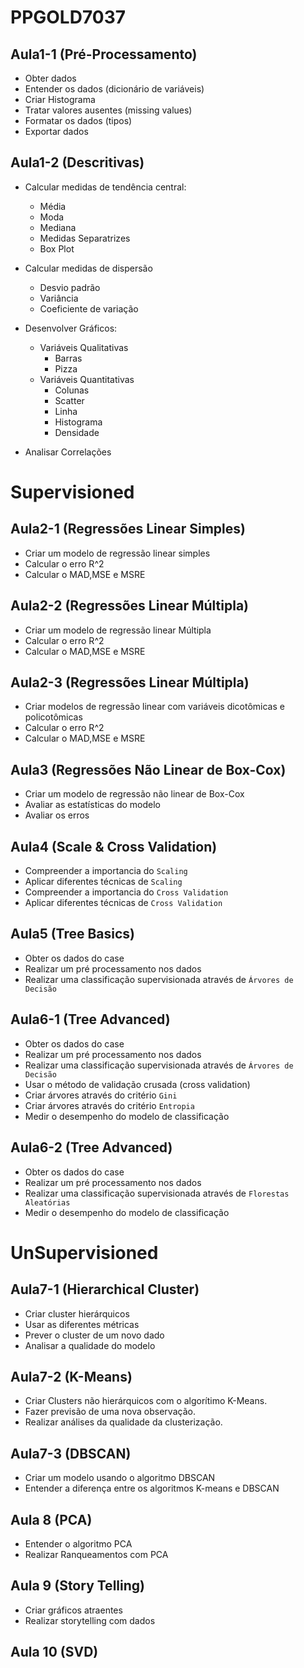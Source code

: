 # PPGOLD7037

## Aula1-1 (Pré-Processamento)

* Obter dados
* Entender os dados (dicionário de variáveis)
* Criar Histograma 
* Tratar valores ausentes (missing values)
* Formatar os dados (tipos)
* Exportar dados

## Aula1-2 (Descritivas)

* Calcular medidas de tendência central: 
    * Média
    * Moda
    * Mediana  
    * Medidas Separatrizes
    * Box Plot

* Calcular medidas de dispersão
    * Desvio padrão
    * Variância 
    * Coeficiente de variação

* Desenvolver Gráficos:
    * Variáveis Qualitativas
        * Barras
        * Pizza
    * Variáveis Quantitativas
        * Colunas
        * Scatter
        * Linha
        * Histograma
        * Densidade

* Analisar Correlações

# Supervisioned

## Aula2-1 (Regressões Linear Simples)
* Criar um modelo de regressão linear simples
* Calcular o erro R^2
* Calcular o MAD,MSE e MSRE

## Aula2-2 (Regressões Linear Múltipla)
* Criar um modelo de regressão linear Múltipla
* Calcular o erro R^2
* Calcular o MAD,MSE e MSRE

## Aula2-3 (Regressões Linear Múltipla)
* Criar modelos de regressão linear com variáveis dicotômicas e policotômicas
* Calcular o erro R^2
* Calcular o MAD,MSE e MSRE

## Aula3 (Regressões Não Linear de Box-Cox)
* Criar um modelo de regressão não linear de Box-Cox
* Avaliar as estatísticas do modelo
* Avaliar os erros

## Aula4 (Scale & Cross Validation)
* Compreender a importancia do `Scaling`
* Aplicar diferentes técnicas de `Scaling`
* Compreender a importancia do `Cross Validation`
* Aplicar diferentes técnicas de `Cross Validation`

## Aula5 (Tree Basics)
* Obter os dados do case
* Realizar um pré processamento nos dados
* Realizar uma classificação supervisionada através de `Árvores de Decisão`

## Aula6-1 (Tree Advanced)

* Obter os dados do case
* Realizar um pré processamento nos dados
* Realizar uma classificação supervisionada através de `Árvores de Decisão`
* Usar o método de validação crusada (cross validation)
* Criar árvores através do critério `Gini`
* Criar árvores através do critério `Entropia`
* Medir o desempenho do modelo de classificação

## Aula6-2 (Tree Advanced)

* Obter os dados do case
* Realizar um pré processamento nos dados
* Realizar uma classificação supervisionada através de `Florestas Aleatórias`
* Medir o desempenho do modelo de classificação

# UnSupervisioned

## Aula7-1 (Hierarchical Cluster)

* Criar cluster hierárquicos
* Usar as diferentes métricas
* Prever o cluster de um novo dado
* Analisar a qualidade do modelo


## Aula7-2 (K-Means)

*   Criar Clusters não hierárquicos com o algorítimo K-Means.
*   Fazer previsão de uma nova observação.
*   Realizar análises da qualidade da clusterização. 

## Aula7-3 (DBSCAN)

*   Criar um modelo usando o algoritmo DBSCAN
*   Entender a diferença entre os algoritmos K-means e DBSCAN


## Aula 8 (PCA)

* Entender o algoritmo PCA
* Realizar Ranqueamentos com PCA

## Aula 9 (Story Telling)

* Criar gráficos atraentes
* Realizar storytelling com dados

## Aula 10 (SVD)